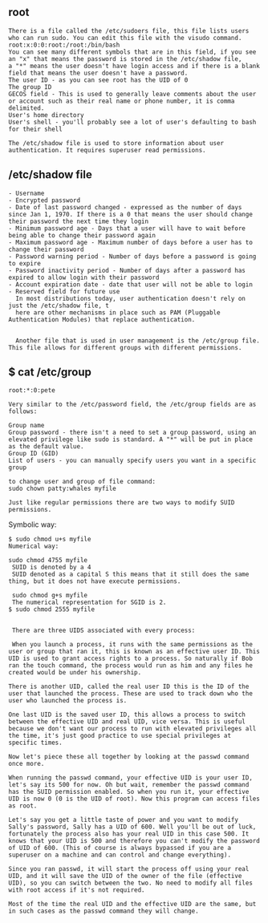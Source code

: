 ## root
    There is a file called the /etc/sudoers file, this file lists users who can run sudo. You can edit this file with the visudo command.
    root:x:0:0:root:/root:/bin/bash
    You can see many different symbols that are in this field, if you see an "x" that means the password is stored in the /etc/shadow file, 
    a "*" means the user doesn't have login access and if there is a blank field that means the user doesn't have a password.
    The user ID - as you can see root has the UID of 0
    The group ID
    GECOS field - This is used to generally leave comments about the user or account such as their real name or phone number, it is comma delimited.
    User's home directory
    User's shell - you'll probably see a lot of user's defaulting to bash for their shell

    The /etc/shadow file is used to store information about user authentication. It requires superuser read permissions. 
## /etc/shadow file
    - Username
    - Encrypted password
    - Date of last password changed - expressed as the number of days since Jan 1, 1970. If there is a 0 that means the user should change their password the next time they login
    - Minimum password age - Days that a user will have to wait before being able to change their password again
    - Maximum password age - Maximum number of days before a user has to change their password
    - Password warning period - Number of days before a password is going to expire
    - Password inactivity period - Number of days after a password has expired to allow login with their password
    - Account expiration date - date that user will not be able to login
    - Reserved field for future use
      In most distributions today, user authentication doesn't rely on just the /etc/shadow file, t
      here are other mechanisms in place such as PAM (Pluggable Authentication Modules) that replace authentication.


      Another file that is used in user management is the /etc/group file. This file allows for different groups with different permissions.

## $ cat /etc/group
    root:*:0:pete

    Very similar to the /etc/password field, the /etc/group fields are as follows:

    Group name
    Group password - there isn't a need to set a group password, using an elevated privilege like sudo is standard. A "*" will be put in place as the default value.
    Group ID (GID)
    List of users - you can manually specify users you want in a specific group

    to change user and group of file command:
    sudo chown patty:whales myfile

    Just like regular permissions there are two ways to modify SUID permissions.

Symbolic way:

    $ sudo chmod u+s myfile
    Numerical way:

    sudo chmod 4755 myfile
     SUID is denoted by a 4
     SUID denoted as a capital S this means that it still does the same thing, but it does not have execute permissions.

     sudo chmod g+s myfile
     The numerical representation for SGID is 2.
    $ sudo chmod 2555 myfile


     There are three UIDS associated with every process:

     When you launch a process, it runs with the same permissions as the user or group that ran it, this is known as an effective user ID. This UID is used to grant access rights to a process. So naturally if Bob ran the touch command, the process would run as him and any files he created would be under his ownership.

    There is another UID, called the real user ID this is the ID of the user that launched the process. These are used to track down who the user who launched the process is.

    One last UID is the saved user ID, this allows a process to switch between the effective UID and real UID, vice versa. This is useful because we don't want our process to run with elevated privileges all the time, it's just good practice to use special privileges at specific times.

    Now let's piece these all together by looking at the passwd command once more.

    When running the passwd command, your effective UID is your user ID, let's say its 500 for now. Oh but wait, remember the passwd command has the SUID permission enabled. So when you run it, your effective UID is now 0 (0 is the UID of root). Now this program can access files as root.

    Let's say you get a little taste of power and you want to modify Sally's password, Sally has a UID of 600. Well you'll be out of luck, fortunately the process also has your real UID in this case 500. It knows that your UID is 500 and therefore you can't modify the password of UID of 600. (This of course is always bypassed if you are a superuser on a machine and can control and change everything).

    Since you ran passwd, it will start the process off using your real UID, and it will save the UID of the owner of the file (effective UID), so you can switch between the two. No need to modify all files with root access if it's not required.

    Most of the time the real UID and the effective UID are the same, but in such cases as the passwd command they will change.
